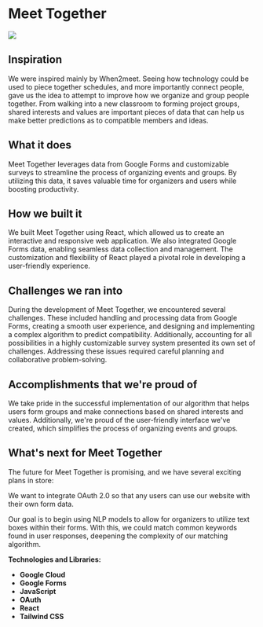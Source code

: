 # Meet Together

![](https://github.com/meet-together/meet-together-demo.gif)

## Inspiration
We were inspired mainly by When2meet. Seeing how technology could be used to piece together schedules, and more importantly connect people, gave us the idea to attempt to improve how we organize and group people together. From walking into a new classroom to forming project groups, shared interests and values are important pieces of data that can help us make better predictions as to compatible members and ideas.

## What it does
Meet Together leverages data from Google Forms and customizable surveys to streamline the process of organizing events and groups. By utilizing this data, it saves valuable time for organizers and users while boosting productivity.

## How we built it
We built Meet Together using React, which allowed us to create an interactive and responsive web application. We also integrated Google Forms data, enabling seamless data collection and management. The customization and flexibility of React played a pivotal role in developing a user-friendly experience.

## Challenges we ran into
During the development of Meet Together, we encountered several challenges. These included handling and processing data from Google Forms, creating a smooth user experience, and designing and implementing a complex algorithm to predict compatibility. Additionally, accounting for all possibilities in a highly customizable survey system presented its own set of challenges. Addressing these issues required careful planning and collaborative problem-solving.

## Accomplishments that we're proud of
We take pride in the successful implementation of our algorithm that helps users form groups and make connections based on shared interests and values. Additionally, we're proud of the user-friendly interface we've created, which simplifies the process of organizing events and groups.

## What's next for Meet Together
The future for Meet Together is promising, and we have several exciting plans in store:

We want to integrate OAuth 2.0 so that any users can use our website with their own form data.

Our goal is to begin using NLP models to allow for organizers to utilize text boxes within their forms. With this, we could match common keywords found in user responses, deepening the complexity of our matching algorithm.

**Technologies and Libraries:**
- **Google Cloud**
- **Google Forms**
- **JavaScript**
- **OAuth**
- **React**
- **Tailwind CSS**
